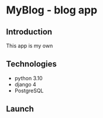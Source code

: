 # MyBlog - blog app

## Introduction
This app is my own 

## Technologies 
* python 3.10
* django 4
* PostgreSQL

## Launch
